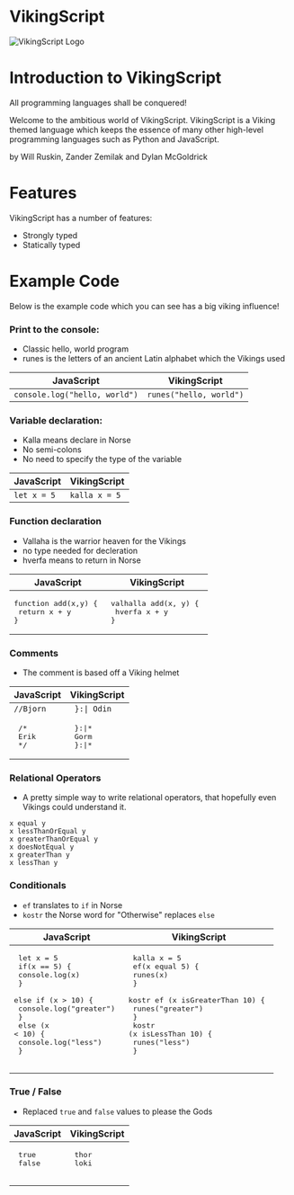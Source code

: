 # VikingScript

![VikingScript Logo](https://user-images.githubusercontent.com/54605290/151878597-51c37b27-4107-4398-b18a-7493c958f40e.PNG)

# Introduction to VikingScript

All programming languages shall be conquered!

Welcome to the ambitious world of VikingScript. VikingScript is a Viking themed language which keeps the essence of many other high-level programming languages such as Python and JavaScript.

by Will Ruskin, Zander Zemilak and Dylan McGoldrick 

# Features

VikingScript has a number of features:

-  Strongly typed
-  Statically typed

# Example Code

Below is the example code which you can see has a big viking influence!

### Print to the console:

- Classic hello, world program
- runes is the letters of an ancient Latin alphabet which the Vikings used

| JavaScript | VikingScript |
| ---------- | ------------ |
| ``` console.log("hello, world") ``` | ``` runes("hello, world") ``` |

### Variable declaration:

- Kalla means declare in Norse
- No semi-colons
- No need to specify the type of the variable

| JavaScript | VikingScript |
| ---------- | ------------ |
| ``` let x = 5 ``` | ``` kalla x = 5 ``` |

### Function declaration 

- Vallaha is the warrior heaven for the Vikings
- no type needed for decleration
- hverfa means to return in Norse

| JavaScript | VikingScript |
| ---------- | ------------ |
|<pre>function add(x,y) { <br> return x + y <br>} </pre> | <pre>valhalla add(x, y) { <br> hverfa x + y <br>} </pre> |

### Comments

- The comment is based off a Viking helmet

| JavaScript | VikingScript |
| ---------- | ------------ |
| ``` //Bjorn ``` | ```  }:\| Odin  ``` |
| <pre> /* <br>   Erik <br> */ </pre> | <pre> }:\|* <br>   Gorm <br> }:\|* </pre> |

### Relational Operators

- A pretty simple way to write relational operators, that hopefully even Vikings could understand it.

```
x equal y
x lessThanOrEqual y
x greaterThanOrEqual y
x doesNotEqual y
x greaterThan y
x lessThan y
```

### Conditionals

- ```ef``` translates to ```if``` in Norse 
- ```kostr``` the Norse word for "Otherwise" replaces ```else```

| JavaScript | VikingScript |
| ---------- | ------------ |
| <pre> let x = 5 <br> if(x == 5) { <br>  console.log(x)  <br> }<br> else if (x > 10) { <br>   console.log("greater") <br> }<br> else (x < 10) { <br>   console.log("less") <br> }<br> </pre> | <pre> kalla x = 5 <br> ef(x equal 5) { <br>  runes(x)  <br> }<br> kostr ef (x isGreaterThan 10) { <br>   runes("greater") <br> }<br> kostr (x isLessThan 10) { <br>   runes("less") <br> }<br> </pre> |

### True / False

- Replaced ```true``` and ```false``` values to please the Gods

| JavaScript | VikingScript | 
| ---------- | ------------ |
|<pre> true <br> false <br> </pre> | <pre> thor <br> loki <br> </pre> | 

###
